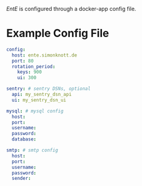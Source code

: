_EntE_ is configured through a docker-app config file.

# Example Config File

```yml
config:
  host: ente.simonknott.de
  port: 80
  rotation_period:
    keys: 900
    ui: 300

sentry: # sentry DSNs, optional
  api: my_sentry_dsn_api
  ui: my_sentry_dsn_ui

mysql: # mysql config
  host:
  port:
  username:
  password:
  database:

smtp: # smtp config
  host:
  port:
  username:
  password:
  sender:
```
